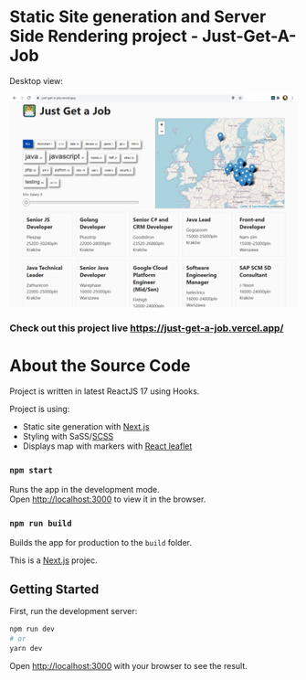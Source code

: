 # Static Site generation and Server Side Rendering project - Just-Get-A-Job

Desktop view:

<img
  src="just-get-a-job-screenshot-1280x950.png"
  alt="Screenshot of the Just-Get-a-Job project on Desktop"
  width="640" />

### Check out this project live https://just-get-a-job.vercel.app/

# About the Source Code

Project is written in latest ReactJS 17 using Hooks.

Project is using:

- Static site generation with [Next.js](https://nextjs.org/)
- Styling with SaSS/[SCSS](https://sass-lang.com/)
- Displays map with markers with [React leaflet](https://react-leaflet.js.org/)

### `npm start`

Runs the app in the development mode.<br />
Open [http://localhost:3000](http://localhost:3000) to view it in the browser.

### `npm run build`

Builds the app for production to the `build` folder.<br />

This is a [Next.js](https://nextjs.org/) projec.

## Getting Started

First, run the development server:

```bash
npm run dev
# or
yarn dev
```

Open [http://localhost:3000](http://localhost:3000) with your browser to see the result.
